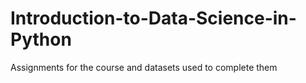 # Introduction-to-Data-Science-in-Python
Assignments for the course and datasets used to complete them
